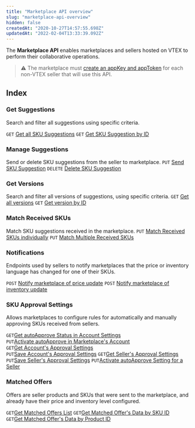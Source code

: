 ```yaml
---
title: "Marketplace API overview"
slug: "marketplace-api-overview"
hidden: false
createdAt: "2020-10-27T14:57:55.698Z"
updatedAt: "2022-02-04T13:33:39.092Z"
---
```


The **Marketplace API** enables marketplaces and sellers hosted on VTEX to perform their collaborative operations.  

>⚠️ The marketplace must [create an appKey and appToken](https://developers.vtex.com/docs/guides/getting-started-authentication) for each non-VTEX seller that will use this API.

## Index

### Get Suggestions

Search and filter all suggestions using specific criteria.

`GET` [Get all SKU Suggestions](https://developers.vtex.com/vtex-rest-api/reference/getsuggestions)
`GET` [Get SKU Suggestion by ID](https://developers.vtex.com/vtex-rest-api/reference/getsuggestion)

### Manage Suggestions

Send or delete SKU suggestions from the seller to marketplace.
`PUT` [Send SKU Suggestion](https://developers.vtex.com/vtex-rest-api/reference/savesuggestion)
`DELETE` [Delete SKU Suggestion](https://developers.vtex.com/vtex-rest-api/reference/deletesuggestion)

### Get Versions

Search and filter all versions of suggestions, using specific criteria.
`GET` [Get all versions](https://developers.vtex.com/vtex-rest-api/reference/getversions)
`GET` [Get version by ID](https://developers.vtex.com/vtex-rest-api/reference/getsuggestionbyversion)

### Match Received SKUs

Match SKU suggestions received in the marketplace.
`PUT` [Match Received SKUs individually](https://developers.vtex.com/vtex-rest-api/reference/match)
`PUT` [Match Multiple Received SKUs](https://developers.vtex.com/vtex-rest-api/reference/matchmultiple)

### Notifications

Endpoints used by sellers to notify marketplaces that the price or inventory language has changed for one of their SKUs.

`POST` [Notify marketplace of price update](https://developers.vtex.com/vtex-rest-api/reference/pricenotification)
`POST` [Notify marketplace of inventory update](https://developers.vtex.com/vtex-rest-api/reference/inventorynotification)

### SKU Approval Settings

Allows marketplaces to configure rules for automatically and manually approving SKUs received from sellers.

`GET`[Get autoApprove Status in Account Settings](https://developers.vtex.com/vtex-rest-api/reference/getautoapprovevaluefromconfig)  
`PUT`[Activate autoApprove in Marketplace's Account](https://developers.vtex.com/vtex-rest-api/reference/saveautoapproveforaccount)  
`GET`[Get Account's Approval Settings](https://developers.vtex.com/vtex-rest-api/reference/getaccountconfig)  
`PUT`[Save Account's Approval Settings](https://developers.vtex.com/vtex-rest-api/reference/saveaccountconfig)
`GET`[Get Seller's Approval Settings](https://developers.vtex.com/vtex-rest-api/reference/getselleraccountconfig)
`PUT`[Save Seller's Approval Settings](https://developers.vtex.com/vtex-rest-api/reference/putselleraccountconfig)
`PUT`[Activate autoApprove Setting for a Seller](https://developers.vtex.com/vtex-rest-api/reference/saveautoapproveforaccountseller)

### Matched Offers

Offers are seller products and SKUs that were sent to the marketplace, and already have their price and inventory level configured.

`GET`[Get Matched Offers List](https://developers.vtex.com/vtex-rest-api/reference/getofferslist)
`GET`[Get Matched Offer's Data by SKU ID](https://developers.vtex.com/vtex-rest-api/reference/getskuoffers)  
`GET`[Get Matched Offer's Data by Product ID](https://developers.vtex.com/vtex-rest-api/reference/getproductoffers)